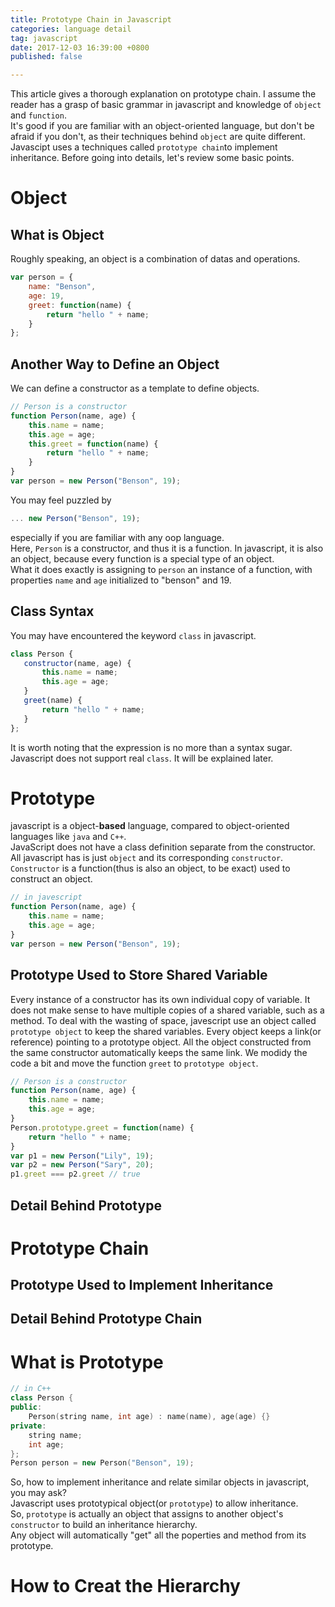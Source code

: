 ```yaml
---
title: Prototype Chain in Javascript
categories: language detail
tag: javascript
date: 2017-12-03 16:39:00 +0800
published: false

---
```

This article gives a thorough explanation on prototype chain. I assume the reader has a grasp of basic grammar in javascript and knowledge of `object` and `function`.   
It's good if you are familiar with an object-oriented language, but don't be afraid if you don't, as their techniques behind `object` are quite different.  
Javascipt uses a techniques called `prototype chain`to implement inheritance. Before going into details, let's review some basic points.

# Object
## What is Object
Roughly speaking, an object is a combination of datas and operations.  
```js
var person = {
    name: "Benson",
    age: 19,
    greet: function(name) {
        return "hello " + name;
    }
};
```
## Another Way to Define an Object
We can define a constructor as a template to define objects.
```js
// Person is a constructor
function Person(name, age) {
    this.name = name;
    this.age = age;
    this.greet = function(name) {
        return "hello " + name;
    }
}
var person = new Person("Benson", 19);
```
You may feel puzzled by
```js
... new Person("Benson", 19);
```
especially if you are familiar with any oop language.  
Here, `Person` is a constructor, and thus it is a function. In javascript, it is also an object, because every function is a special type of an object.  
What it does exactly is assigning to `person` an instance of a function, with properties `name` and `age` initialized to "benson" and 19.  
## Class Syntax
You may have encountered the keyword `class` in javascript.
```js
class Person {
   constructor(name, age) {
       this.name = name;
       this.age = age;
   }
   greet(name) {
       return "hello " + name;
   } 
};
```
It is worth noting that the expression is no more than a syntax sugar. Javascript does not support real `class`. It will be explained later.

# Prototype
javascript is a object-**based** language, compared to object-oriented languages like `java` and `C++`.  
JavaScript does not have a class definition separate from the constructor. All javascript has is just `object` and its corresponding `constructor`.  
`Constructor` is a function(thus is also an object, to be exact) used to construct an object. 
```js
// in javescript
function Person(name, age) {
    this.name = name;
    this.age = age;
}
var person = new Person("Benson", 19);
```
## Prototype Used to Store Shared Variable
Every instance of a constructor has its own individual copy of variable. It does not make sense to have multiple copies of a shared variable, such as a method. 
To deal with the wasting of space, javescript use an object called `prototype object` to keep the shared variables. Every object keeps a link(or reference) pointing to a prototype object. All the object constructed from the same constructor automatically keeps the same link.
We modidy the code a bit and move the function `greet` to `prototype object`.
```js
// Person is a constructor
function Person(name, age) {
    this.name = name;
    this.age = age;
}
Person.prototype.greet = function(name) {
    return "hello " + name;
}
var p1 = new Person("Lily", 19);
var p2 = new Person("Sary", 20);
p1.greet === p2.greet // true
```
## Detail Behind Prototype

# Prototype Chain
## Prototype Used to Implement Inheritance
## Detail Behind Prototype Chain 

# What is Prototype
``` cpp
// in C++
class Person {
public:
    Person(string name, int age) : name(name), age(age) {}
private:
    string name;
    int age;
};
Person person = new Person("Benson", 19);
```
So, how to implement inheritance and relate similar objects in javascript, you may ask?  
Javascript uses prototypical object(or `prototype`) to allow inheritance.  
So, `prototype` is actually an object that assigns to another object's `constructor` to build an inheritance hierarchy.  
Any object will automatically "get" all the poperties and method from its prototype.
# How to Creat the Hierarchy

